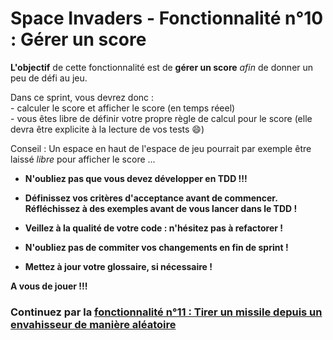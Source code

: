 # Space Invaders - Fonctionnalité n°10 : Gérer un score

**L'objectif** de cette fonctionnalité est de **gérer un score** *afin* de donner un peu de défi au jeu.

Dans ce sprint, vous devrez donc :  
	- calculer le score et afficher le score (en temps réeel)  
	- vous êtes libre de définir votre propre règle de calcul pour le score (elle devra être explicite à la lecture de vos tests :smile:)

Conseil : Un espace en haut de l'espace de jeu pourrait par exemple être laissé *libre* pour afficher le score ...

* **N'oubliez pas que vous devez développer en TDD !!!**

* **Définissez vos critères d'acceptance avant de commencer.**  
**Réfléchissez à des exemples avant de vous lancer dans le TDD !**

* **Veillez à la qualité de votre code : n'hésitez pas à refactorer !**

* **N'oubliez pas de commiter vos changements en fin de sprint !**

* **Mettez à jour votre glossaire, si nécessaire !**

**A vous de jouer !!!**


### Continuez par la [fonctionnalité n°11 : Tirer un missile depuis un envahisseur de manière aléatoire](SpaceInvaders_S11_TirerMissileDepuisEnvahisseur.md)
